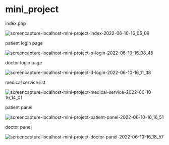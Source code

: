 # mini_project
index.php

![screencapture-localhost-mini-project-index-2022-06-10-16_05_09](https://user-images.githubusercontent.com/79381313/173056619-afeff5f0-2b81-41c9-b1f2-1dd331d98166.png)

patient login page

![screencapture-localhost-mini-project-p-login-2022-06-10-16_08_45](https://user-images.githubusercontent.com/79381313/173057157-bc299091-21ab-4ec7-a6c3-9b0dcdd1aa3c.png)

doctor login page

![screencapture-localhost-mini-project-d-login-2022-06-10-16_11_38](https://user-images.githubusercontent.com/79381313/173057459-c9c295af-1940-4ee7-b28e-27c4f34c4344.png)

medical service list

![screencapture-localhost-mini-project-medical-service-2022-06-10-16_14_01](https://user-images.githubusercontent.com/79381313/173057773-afadf89f-97a7-4d94-877e-bbc7b648d2d4.png)

patient panel

![screencapture-localhost-mini-project-patient-panel-2022-06-10-16_16_51](https://user-images.githubusercontent.com/79381313/173058196-6c29ce6f-b57e-41a3-a59f-dc11de547c9e.png)

doctor panel

![screencapture-localhost-mini-project-doctor-panel-2022-06-10-16_18_57](https://user-images.githubusercontent.com/79381313/173058456-12f2ab60-76eb-4765-af04-4442e9520a65.png)



